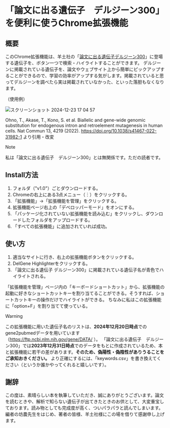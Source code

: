 # 「論文に出る遺伝子　デルジーン300」を便利に使うChrome拡張機能
## 概要
このChrome拡張機能は、羊土社の「[論文に出る遺伝子デルジーン300](https://www.yodosha.co.jp/yodobook/book/9784758122771/)」に登場する遺伝子を、ボタン一つで検索・ハイライトすることができます。
デルジーンに掲載されている遺伝子を、論文やウェブサイト上から簡単にピックアップすることができるので、学習の効率がアップする気がします。掲載されていると思ってデルジーンを調べたら実は掲載されていなかった、といった落胆もなくなります。

（使用例）

![スクリーンショット 2024-12-23 17 04 57](https://github.com/user-attachments/assets/7db0d524-bfb3-498f-aa43-bf76d2e051fa)

Ohno, T., Akase, T., Kono, S. et al. Biallelic and gene-wide genomic substitution for endogenous intron and retroelement mutagenesis in human cells. Nat Commun 13, 4219 (2022). https://doi.org/10.1038/s41467-022-31982-1 より引用・改変

> [!NOTE]
> 私は「論文に出る遺伝子　デルジーン300」とは無関係です。ただの読者です。



## Install方法
1. フォルダ（"v1.0"）ごとダウンロードする。
2. Chromeの右上にある3点メニュー（︙）をクリックする。
3. 「拡張機能」→「拡張機能を管理」をクリックする。
4. 拡張機能ページ右上の「デベロッパーモード」をオンにする。
5. 「パッケージ化されていない拡張機能を読み込む」をクリックし、ダウンロードしたフォルダをアップロードする。
6. 「すべての拡張機能」に追加されていれば成功。

## 使い方
1. 適当なサイトに行き、右上の拡張機能ボタンをクリックする。
2. DelGene Highlighterをクリックする。
3. 「論文に出る遺伝子 デルジーン300」に掲載されている遺伝子名が青色でハイライトされる。

「拡張機能を管理」ページ内の「キーボードショートカット」から、拡張機能の起動に好きなショートカットキーを割り当てることができる。そうすれば、ショートカットキーの操作だけでハイライトができる。
ちなみに私はこの拡張機能に「option+F」を割り当てて使っている。

> [!WARNING]
> この拡張機能に用いた遺伝子名のリストは、**2024年12月20日時点**でのgene2pubmedデータを用いています（https://ftp.ncbi.nlm.nih.gov/gene/DATA/ ）。
「論文に出る遺伝子　デルジーン300」では**2023年12月31日時点**でのデータをもとに作成されているため、本と拡張機能に若干の差があります。**そのため、偽陽性・偽陰性がありうることをご承知おきください。**
より正確にするには、「keywords.csv」を書き換えてください（というか誰かやってくれると嬉しいです）。

## 謝辞
この度は、素晴らしい本を執筆していただき、誠にありがとうございます。論文を読むときや、解析で知らない遺伝子が出てきたときのお供として、大変重宝しております。読み物としても完成度が高く、ついパラパラと読んでしまいます。
編者の坊農先生をはじめ、著者の皆様、羊土社様にこの場を借りて感謝申し上げます。
